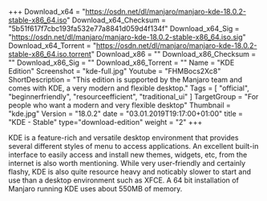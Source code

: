 +++
Download_x64 = "https://osdn.net/dl/manjaro/manjaro-kde-18.0.2-stable-x86_64.iso"
Download_x64_Checksum = "5b51f617f7cbc193fa532e77a8841d059d4f134f"
Download_x64_Sig = "https://osdn.net/dl/manjaro/manjaro-kde-18.0.2-stable-x86_64.iso.sig"
Download_x64_Torrent = "https://osdn.net/dl/manjaro/manjaro-kde-18.0.2-stable-x86_64.iso.torrent"
Download_x86 = ""
Download_x86_Checksum = ""
Download_x86_Sig = ""
Download_x86_Torrent = ""
Name = "KDE Edition"
Screenshot = "kde-full.jpg"
Youtube = "FHMBocs2Xc8"
ShortDescription = "This edition is supported by the Manjaro team and comes with KDE, a very modern and flexible desktop."
Tags = [ "official", "beginnerfriendly", "resourceefficient", "traditional_ui" ]
TargetGroup = "For people who want a modern and very flexible desktop"
Thumbnail = "kde.jpg"
Version = "18.0.2"
date = "03.01.2019T19:17:00+01:00"
title = "KDE - Stable"
type="download-edition"
weight = "2"
+++

KDE is a feature-rich and versatile desktop environment that provides several different styles of menu to access applications. An excellent built-in interface to easily access and install new themes, widgets, etc, from the internet is also worth mentioning. While very user-friendly and certainly flashy, KDE is also quite resource heavy and noticably slower to start and use than a desktop environment such as XFCE. A 64 bit installation of Manjaro running KDE uses about 550MB of memory.
